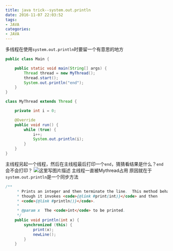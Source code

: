 ```yaml
---
title: java trick--system.out.println
date: 2016-11-07 22:03:52
tags: 
- JAVA
categories: 
- JAVA
---
```


多线程在使用`system.out.println`时要留一个有意思的地方
<!-- more -->
```java
public class Main {

    public static void main(String[] args) {
        Thread thread = new MyThread();
        thread.start();
        System.out.println("end");
    }
}

class MyThread extends Thread {

    private int i = 0;

    @Override
    public void run() {
        while (true) {
            i++;
            System.out.println(i);
        }
    }
}
```
主线程另起一个线程，然后在主线程最后打印一个`end`，猜猜看结果是什么？`end`会不会打印？
![这里写图片描述](http://img.blog.csdn.net/20161107224558403)
主线程一直被Mythread占用
原因就在于`system.out.println`是一个同步方法

```java
/**
     * Prints an integer and then terminate the line.  This method behaves as
     * though it invokes <code>{@link #print(int)}</code> and then
     * <code>{@link #println()}</code>.
     *
     * @param x  The <code>int</code> to be printed.
     */
    public void println(int x) {
        synchronized (this) {
            print(x);
            newLine();
        }
    }
```





